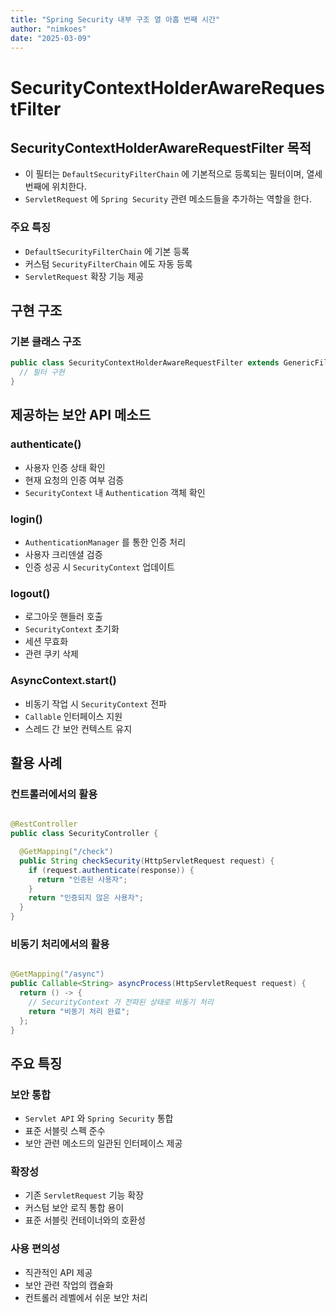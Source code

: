 ```yaml
---
title: "Spring Security 내부 구조 열 아홉 번째 시간"
author: "nimkoes"
date: "2025-03-09"
---
```


# SecurityContextHolderAwareRequestFilter

## SecurityContextHolderAwareRequestFilter 목적

- 이 필터는 `DefaultSecurityFilterChain` 에 기본적으로 등록되는 필터이며, 열세 번째에 위치한다.
- `ServletRequest` 에 `Spring Security` 관련 메소드들을 추가하는 역할을 한다.

### 주요 특징

- `DefaultSecurityFilterChain` 에 기본 등록
- 커스텀 `SecurityFilterChain` 에도 자동 등록
- `ServletRequest` 확장 기능 제공

## 구현 구조

### 기본 클래스 구조

```java
public class SecurityContextHolderAwareRequestFilter extends GenericFilterBean {
  // 필터 구현
}
```

## 제공하는 보안 API 메소드

### authenticate()

- 사용자 인증 상태 확인
- 현재 요청의 인증 여부 검증
- `SecurityContext` 내 `Authentication` 객체 확인

### login()

- `AuthenticationManager` 를 통한 인증 처리
- 사용자 크리덴셜 검증
- 인증 성공 시 `SecurityContext` 업데이트

### logout()

- 로그아웃 핸들러 호출
- `SecurityContext` 초기화
- 세션 무효화
- 관련 쿠키 삭제

### AsyncContext.start()

- 비동기 작업 시 `SecurityContext` 전파
- `Callable` 인터페이스 지원
- 스레드 간 보안 컨텍스트 유지

## 활용 사례

### 컨트롤러에서의 활용

```java

@RestController
public class SecurityController {

  @GetMapping("/check")
  public String checkSecurity(HttpServletRequest request) {
    if (request.authenticate(response)) {
      return "인증된 사용자";
    }
    return "인증되지 않은 사용자";
  }
}
```

### 비동기 처리에서의 활용

```java

@GetMapping("/async")
public Callable<String> asyncProcess(HttpServletRequest request) {
  return () -> {
    // SecurityContext 가 전파된 상태로 비동기 처리
    return "비동기 처리 완료";
  };
}
```

## 주요 특징

### 보안 통합

- `Servlet API` 와 `Spring Security` 통합
- 표준 서블릿 스펙 준수
- 보안 관련 메소드의 일관된 인터페이스 제공

### 확장성

- 기존 `ServletRequest` 기능 확장
- 커스텀 보안 로직 통합 용이
- 표준 서블릿 컨테이너와의 호환성

### 사용 편의성

- 직관적인 API 제공
- 보안 관련 작업의 캡슐화
- 컨트롤러 레벨에서 쉬운 보안 처리
